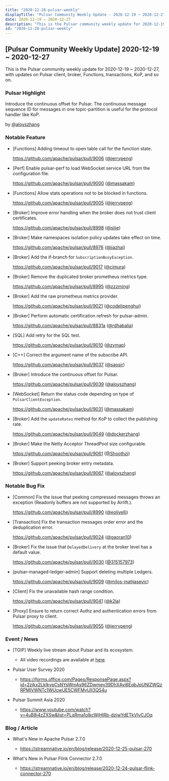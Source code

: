 ```yaml
---
title: "2020-12-28-pulsar-weekly"
displayTitle: "Pulsar Community Weekly Update - 2020-12-19 ~ 2020-12-27"
date: 2020-12-19 ~ 2020-12-27
description: "This is the Pulsar community weekly update for 2020-12-19 ~ 2020-12-27, with updates on Pulsar client, broker, Functions, transactions, KoP, and so on."
id: "2020-12-28-pulsar-weekly"
---
```


## [Pulsar Community Weekly Update] 2020-12-19 ~ 2020-12-27

This is the Pulsar community weekly update for 2020-12-19 ~ 2020-12-27, with updates on Pulsar client, broker, Functions, transactions, KoP, and so on.

### Pulsar Highlight

Introduce the continuous offset for Pulsar. The continuous message sequence ID for messages in one topic-partition is useful for the protocol handler like KoP.

by [@aloyszhang](https://github.com/aloyszhang)

### Notable Feature

- [Functions] Adding timeout to open table call for the function state.

    https://github.com/apache/pulsar/pull/9006 ([@jerrypeng](https://github.com/jerrypeng))

- [Perf] Enable pulsar-perf to load WebSocket service URL from the configuration file.

    https://github.com/apache/pulsar/pull/9000 ([@massakam](https://github.com/massakam))

- [Functions] Allow stats operations not to be blocked in functions.

    https://github.com/apache/pulsar/pull/9005 ([@jerrypeng](https://github.com/jerrypeng))

- [Broker] Improve error handling when the broker does not trust client certificates.

    https://github.com/apache/pulsar/pull/8998 ([@sijie](https://github.com/sijie))

- [Broker] Make namespaces isolation policy updates take effect on time.

    https://github.com/apache/pulsar/pull/8976 ([@jiazhai](https://github.com/jiazhai))

- [Broker] Add the if-branch for `SubscriptionBusyException`.

    https://github.com/apache/pulsar/pull/9017 ([@cimura](https://github.com/cimura))

- [Broker] Remove the duplicated broker prometheus metrics type.

    https://github.com/apache/pulsar/pull/8995 ([@zzzming](https://github.com/zzzming))

- [Broker] Add the raw prometheus metrics provider.

    https://github.com/apache/pulsar/pull/9021 ([@codelipenghui](https://github.com/codelipenghui))

- [Broker] Perform automatic certification refresh for pulsar-admin.

    https://github.com/apache/pulsar/pull/8831a ([@rdhabalia](https://github.com/rdhabalia))

- [SQL] Add retry for the SQL test.

    https://github.com/apache/pulsar/pull/9010 ([@zymap](https://github.com/zymap))

- [C++] Correct the argument name of the subscribe API.

    https://github.com/apache/pulsar/pull/9037 ([@saosir](https://github.com/saosir))

- [Broker] Introduce the continuous offset for Pulsar.

    https://github.com/apache/pulsar/pull/9039 ([@aloyszhang](https://github.com/aloyszhang))

- [WebSocket] Return the status code depending on type of `PulsarClientException`.

    https://github.com/apache/pulsar/pull/9031 ([@massakam](https://github.com/massakam))

- [Broker] Add the `updateRates` method for KoP to collect the publishing rate.

    https://github.com/apache/pulsar/pull/9049 ([@dockerzhang](https://github.com/apache/pulsar/pull/9049))

- [Broker] Make the Netty Acceptor ThreadPool size configurable.

    https://github.com/apache/pulsar/pull/9061 ([@Shoothzj](https://github.com/Shoothzj))

- [Broker] Support peeking broker entry metadata.

    https://github.com/apache/pulsar/pull/9067 ([@aloyszhang](https://github.com/aloyszhang))

### Notable Bug Fix

- [Common] Fix the issue that peeking compressed messages throws an exception (Readonly buffers are not supported by Airlift.).

    https://github.com/apache/pulsar/pull/8990 ([@eolivelli](https://github.com/eolivelli))

- [Transaction] Fix the transaction messages order error and the deduplication error.

    https://github.com/apache/pulsar/pull/9024 ([@gaoran10](https://github.com/gaoran10))

- [Broker] Fix the issue that `DelayedDelivery` at the broker level has a default value.

    https://github.com/apache/pulsar/pull/9030 ([@315157973](https://github.com/315157973))

- [pulsar-managed-ledger-admin] Support deleting multiple Ledgers.

    https://github.com/apache/pulsar/pull/9009 ([@milos-matijasevic](https://github.com/milos-matijasevic))

- [Client] Fix the unavailable hash range condition.

    https://github.com/apache/pulsar/pull/9041 ([@k2la](https://github.com/k2la))

- [Proxy] Ensure to return correct Authz and authentication errors from Pulsar proxy to client.

    https://github.com/apache/pulsar/pull/9055 ([@jerrypeng](https://github.com/jerrypeng))

### Event / News

- [TGIP] Weekly live stream about Pulsar and its ecosystem.

  - All video recordings are available at [here](https://streamnative.io/resource#tgip).

- Pulsar User Survey 2020

  - https://forms.office.com/Pages/ResponsePage.aspx?id=2zjkx2LkIkypCsNYsWmAs96ZDwmey39DhXAvi6EqbJpUNlZWQzRPMlVWNTc1WUcwUE5CWFMyUlI3QS4u

- Pulsar Summit Asia 2020

   - https://www.youtube.com/watch?v=4uB8i4zZXSw&list=PLqRma1oIkcWjHlRb-dzjwYdETkVlyCJOq

### Blog / Article

- What's New in Apache Pulsar 2.7.0

    - https://streamnative.io/en/blog/release/2020-12-25-pulsar-270

- What's New in Pulsar Flink Connector 2.7.0

    - https://streamnative.io/en/blog/release/2020-12-24-pulsar-flink-connector-270
